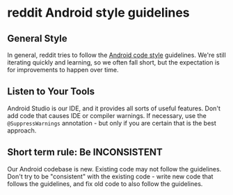 # reddit Android style guidelines

## General Style

In general, reddit tries to follow the
[Android code style](https://source.android.com/source/code-style.html)
guidelines. We're still iterating quickly and learning,
so we often fall short, but the expectation is for improvements
to happen over time.

## Listen to Your Tools

Android Studio is our IDE, and it provides all sorts of
useful features. Don't add code that causes IDE or compiler
warnings. If necessary, use the `@SuppressWarnings` annotation
\- but only if you are certain that is the best approach.

## Short term rule: Be INCONSISTENT

Our Android codebase is new. Existing code may not follow
the guidelines. Don't try to be "consistent" with the existing
code - write new code that follows the guidelines, and fix old
code to also follow the guidelines.

